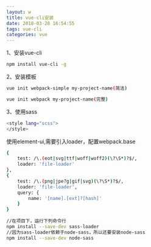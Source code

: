 ```yaml
---
layout: w
title: vue-cli安装
date: 2018-03-28 16:54:55
tags: vue-cli
categories: vue
---
```



<!--more-->

1、安装vue-cli

```bash
npm install vue-cli -g
```

2、安装模板

```bash
vue init webpack-simple my-project-name(简洁)

vue init webpack my-project-name(完整)
```
 

3、使用sass

```bash
<style lang="scss">
</style>
```

使用element-ui,需要引入loader，配置webpack.base

```bash
{
    test: /\.(eot|svg|ttf|woff|woff2)(\?\S*)?$/,
    loader: 'file-loader'
},
{
    test: /\.(png|jpe?g|gif|svg)(\?\S*)?$/,
    loader: 'file-loader',
    query: {
        name: '[name].[ext]?[hash]'
    }
}
　　
//在项目下，运行下列命令行
npm install --save-dev sass-loader
//因为sass-loader依赖于node-sass，所以还要安装node-sass
npm install --save-dev node-sass
```